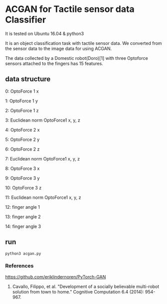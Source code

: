 # ACGAN for Tactile sensor data Classifier

It is tested on Ubuntu 16.04 & python3

It is an object classification task with tactile sensor data. We converted from the sensor data to the image data for using ACGAN. 

The data collected by a Domestic robot(Doro)[1] with three Optoforce sensors attached to the fingers has 15 features.

## data structure
0: OptoForce 1 x

1: OptoForce 1 y

2: OptoForce 1 z

3: Euclidean norm OptoForce1 x, y, z

4: OptoForce 2 x

5: OptoForce 2 y

6: OptoForce 2 z

7: Euclidean norm OptoForce1 x, y, z

8: OptoForce 3 x

9: OptoForce 3 y

10: OptoForce 3 z

11: Euclidean norm OptoForce1 x, y, z

12: finger angle 1

13: finger angle 2

14: finger angle 3

## run
```
python3 acgan.py
```

###  References
https://github.com/eriklindernoren/PyTorch-GAN
1. Cavallo, Filippo, et al. "Development of a socially believable multi-robot solution from town to home." Cognitive Computation 6.4 (2014): 954-967.

